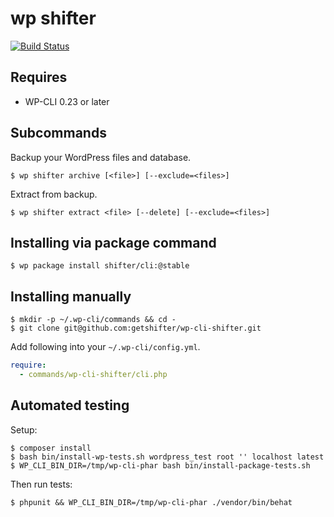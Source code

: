 # wp shifter

[![Build Status](https://travis-ci.org/getshifter/wp-cli-shifter.svg?branch=master)](https://travis-ci.org/getshifter/wp-cli-shifter)

## Requires

* WP-CLI 0.23 or later

## Subcommands

Backup your WordPress files and database.

```shell
$ wp shifter archive [<file>] [--exclude=<files>]
```

Extract from backup.

```shell
$ wp shifter extract <file> [--delete] [--exclude=<files>]
```

## Installing via package command

```shell
$ wp package install shifter/cli:@stable
```

## Installing manually

```shell
$ mkdir -p ~/.wp-cli/commands && cd -
$ git clone git@github.com:getshifter/wp-cli-shifter.git
```

Add following into your `~/.wp-cli/config.yml`.

```yaml
require:
  - commands/wp-cli-shifter/cli.php
```

## Automated testing

Setup:

```shell
$ composer install
$ bash bin/install-wp-tests.sh wordpress_test root '' localhost latest
$ WP_CLI_BIN_DIR=/tmp/wp-cli-phar bash bin/install-package-tests.sh
```

Then run tests:

```shell
$ phpunit && WP_CLI_BIN_DIR=/tmp/wp-cli-phar ./vendor/bin/behat
```
